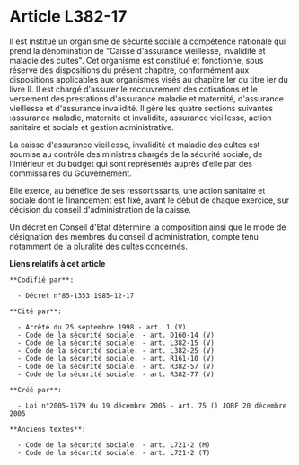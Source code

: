 # Article L382-17

Il est institué un organisme de sécurité sociale à compétence nationale qui prend la dénomination de "Caisse d'assurance
vieillesse, invalidité et maladie des cultes". Cet organisme est constitué et fonctionne, sous réserve des dispositions du
présent chapitre, conformément aux dispositions applicables aux organismes visés au chapitre Ier du titre Ier du livre II. Il
est chargé d'assurer le recouvrement des cotisations et le versement des prestations d'assurance maladie et maternité,
d'assurance vieillesse et d'assurance invalidité. Il gère les quatre sections suivantes :assurance maladie, maternité et
invalidité, assurance vieillesse, action sanitaire et sociale et gestion administrative.

La caisse d'assurance vieillesse, invalidité et maladie des cultes est soumise au contrôle des ministres chargés de la
sécurité sociale, de l'intérieur et du budget qui sont représentés auprès d'elle par des commissaires du Gouvernement.

Elle exerce, au bénéfice de ses ressortissants, une action sanitaire et sociale dont le financement est fixé, avant le début
de chaque exercice, sur décision du conseil d'administration de la caisse.

Un décret en Conseil d'Etat détermine la composition ainsi que le mode de désignation des membres du conseil
d'administration, compte tenu notamment de la pluralité des cultes concernés.

**Liens relatifs à cet article**

	**Codifié par**:

	  - Décret n°85-1353 1985-12-17

	**Cité par**:

	  - Arrêté du 25 septembre 1998 - art. 1 (V)
	  - Code de la sécurité sociale. - art. D160-14 (V)
	  - Code de la sécurité sociale. - art. L382-15 (V)
	  - Code de la sécurité sociale. - art. L382-25 (V)
	  - Code de la sécurité sociale. - art. R161-10 (V)
	  - Code de la sécurité sociale. - art. R382-57 (V)
	  - Code de la sécurité sociale. - art. R382-77 (V)

	**Créé par**:

	  - Loi n°2005-1579 du 19 décembre 2005 - art. 75 () JORF 20 décembre 2005

	**Anciens textes**:

	  - Code de la sécurité sociale. - art. L721-2 (M)
	  - Code de la sécurité sociale. - art. L721-2 (T)
